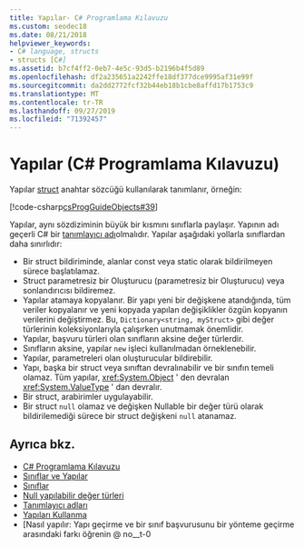 ```yaml
---
title: Yapılar- C# Programlama Kılavuzu
ms.custom: seodec18
ms.date: 08/21/2018
helpviewer_keywords:
- C# language, structs
- structs [C#]
ms.assetid: b7cf4ff2-0eb7-4e5c-93d5-b2196b4f5d89
ms.openlocfilehash: df2a235651a2242ffe18df377dce9995af31e99f
ms.sourcegitcommit: da2dd2772fcf32b44eb18b1cbe8affd17b1753c9
ms.translationtype: MT
ms.contentlocale: tr-TR
ms.lasthandoff: 09/27/2019
ms.locfileid: "71392457"
---
```

# <a name="structs-c-programming-guide"></a>Yapılar (C# Programlama Kılavuzu)

Yapılar [struct](../../language-reference/keywords/struct.md) anahtar sözcüğü kullanılarak tanımlanır, örneğin:  
  
 [!code-csharp[csProgGuideObjects#39](~/samples/snippets/csharp/VS_Snippets_VBCSharp/csProgGuideObjects/CS/Objects.cs#39)]  
  
Yapılar, aynı sözdiziminin büyük bir kısmını sınıflarla paylaşır. Yapının adı geçerli C# bir [tanımlayıcı adı](../inside-a-program/identifier-names.md)olmalıdır. Yapılar aşağıdaki yollarla sınıflardan daha sınırlıdır:  
  
- Bir struct bildiriminde, alanlar const veya static olarak bildirilmeyen sürece başlatılamaz.  
- Struct parametresiz bir Oluşturucu (parametresiz bir Oluşturucu) veya sonlandırıcısı bildiremez.  
- Yapılar atamaya kopyalanır. Bir yapı yeni bir değişkene atandığında, tüm veriler kopyalanır ve yeni kopyada yapılan değişiklikler özgün kopyanın verilerini değiştirmez. Bu, `Dictionary<string, myStruct>` gibi değer türlerinin koleksiyonlarıyla çalışırken unutmamak önemlidir.  
- Yapılar, başvuru türleri olan sınıfların aksine değer türlerdir.  
- Sınıfların aksine, yapılar `new` işleci kullanılmadan örneklenebilir.  
- Yapılar, parametreleri olan oluşturucular bildirebilir.
- Yapı, başka bir struct veya sınıftan devralınabilir ve bir sınıfın temeli olamaz. Tüm yapılar, <xref:System.Object> ' den devralan <xref:System.ValueType> ' dan devralır.  
- Bir struct, arabirimler uygulayabilir.
- Bir struct `null` olamaz ve değişken Nullable bir değer türü olarak bildirilemediği sürece bir struct değişkeni `null` atanamaz.
  
## <a name="see-also"></a>Ayrıca bkz.

- [C# Programlama Kılavuzu](../index.md)
- [Sınıflar ve Yapılar](index.md)
- [Sınıflar](classes.md)
- [Null yapılabilir değer türleri](../nullable-types/index.md)
- [Tanımlayıcı adları](../inside-a-program/identifier-names.md)
- [Yapıları Kullanma](using-structs.md)
- [Nasıl yapılır: Yapı geçirme ve bir sınıf başvurusunu bir yönteme geçirme arasındaki farkı öğrenin @ no__t-0
